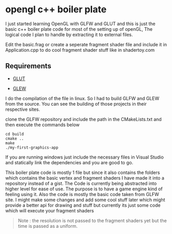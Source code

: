 # opengl c++ boiler plate

I just started learning OpenGL with GLFW and GLUT and this is just the basic c++ boiler plate code for most of the setting up of openGL, The logical code I plan to handle by extracting it to external files. 

Edit the basic.frag or create a seperate fragment shader file and include it in Application.cpp to do cool fragment shader stuff like in shadertoy.com

  

## Requirements

- [GLUT](https://www.glfw.org/https://www.glfw.org/)

- [GLEW](http://glew.sourceforge.net/)

I do the compilation of the file in linux. So I had to build GLFW and GLEW from the source.
You can see the building of those projects in their respective sites.

clone the GLFW repository and include the path in the CMakeLists.txt and then execute the commands below
```
cd build
cmake ..
make
./my-first-graphics-app
```

If you are running windows just include the necessary files in Visual Studio and statically link the dependencies and you are good to go.


This boiler plate code is mostly 1 file but since it also contains the folders which contains the basic vertex and fragment shaders I have made it into a repository instead of a gist.
The Code is currently being abstracted into higher level for ease of use. The purpose is to have a game engine kind of feeling using it.
Also the code is mostly the basic code taken from GLFW site.
I might make some changes and add some cool stuff later which might provide a better api for drawing and stuff but currently its just some code which will execute your fragment shaders

> Note : the resolution is not passed to the fragment shaders yet but the time is passed as a uniform.
